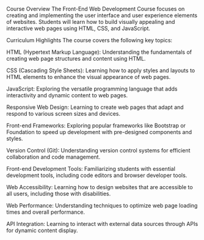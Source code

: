 Course Overview
The Front-End Web Development Course focuses on creating and implementing the user interface and user experience elements of websites. Students will learn how to build visually appealing and interactive web pages using HTML, CSS, and JavaScript.

Curriculum Highlights
The course covers the following key topics:

HTML (Hypertext Markup Language): Understanding the fundamentals of creating web page structures and content using HTML.

CSS (Cascading Style Sheets): Learning how to apply styles and layouts to HTML elements to enhance the visual appearance of web pages.

JavaScript: Exploring the versatile programming language that adds interactivity and dynamic content to web pages.

Responsive Web Design: Learning to create web pages that adapt and respond to various screen sizes and devices.

Front-end Frameworks: Exploring popular frameworks like Bootstrap or Foundation to speed up development with pre-designed components and styles.

Version Control (Git): Understanding version control systems for efficient collaboration and code management.

Front-end Development Tools: Familiarizing students with essential development tools, including code editors and browser developer tools.

Web Accessibility: Learning how to design websites that are accessible to all users, including those with disabilities.

Web Performance: Understanding techniques to optimize web page loading times and overall performance.

API Integration: Learning to interact with external data sources through APIs for dynamic content display.
